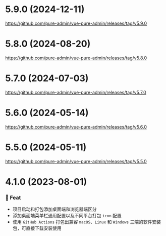 # 5.9.0 (2024-12-11)

https://github.com/pure-admin/vue-pure-admin/releases/tag/v5.9.0

# 5.8.0 (2024-08-20)

https://github.com/pure-admin/vue-pure-admin/releases/tag/v5.8.0

# 5.7.0 (2024-07-03)

https://github.com/pure-admin/vue-pure-admin/releases/tag/v5.7.0

# 5.6.0 (2024-05-14)

https://github.com/pure-admin/vue-pure-admin/releases/tag/v5.6.0

# 5.5.0 (2024-05-11)

https://github.com/pure-admin/vue-pure-admin/releases/tag/v5.5.0

# 4.1.0 (2023-08-01)

### 🎫 Feat

- 项目启动和打包添加桌面端和浏览器端区分
- 添加桌面端菜单栏通用配置以及不同平台打包 `icon` 配置
- 使用 `GitHub Actions` 打包出兼容 `macOS`、`Linux` 和 `Windows` 三端的软件安装包，可直接下载安装使用
